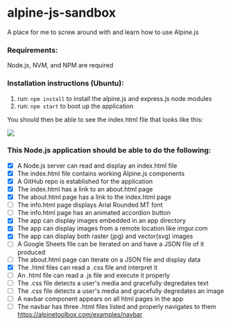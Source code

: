# alpine-js-sandbox
A place for me to screw around with and learn how to use Alpine.js

### Requirements:

Node.js, NVM, and NPM are required

### Installation instructions (Ubuntu):

1. run: `npm install` to install the alpine.js and express.js node modules
2. run: `npm start` to boot up the application

You should then be able to see the index.html file that looks like this:

![](https://i.imgur.com/ik9mlM7.jpg)

### This Node.js application should be able to do the following:

- [x] A Node.js server can read and display an index.html file
- [x] The index.html file contains working Alpine.js components
- [x] A GitHub repo is established for the application
- [x] The index.html has a link to an about.html page
- [x] The about.html page has a link to the index.html page
- [ ] The info.html page displays Arial Rounded MT font
- [ ] The info.html page has an animated accordion button
- [x] The app can display images embedded in an app directory
- [x] The app can display images from a remote location like imgur.com
- [x] The app can display both raster (jpg) and vector(svg) images
- [ ] A Google Sheets file can be iterated on and have a JSON file of it produced
- [ ] The about.html page can iterate on a JSON file and display data
- [x] The .html files can read a .css file and interpret it
- [ ] An .html file can read a .js file and execute it properly
- [ ] The .css file detects a user's media and gracefully degredates text
- [ ] The .css file detects a user's media and gracefully degredates an image
- [ ] A navbar component appears on all html pages in the app
- [ ] The navbar has three .html files listed and properly navigates to them
https://alpinetoolbox.com/examples/navbar
